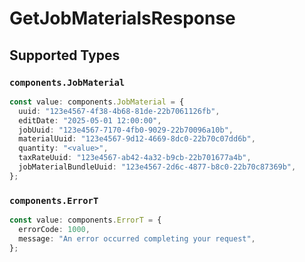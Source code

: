 # GetJobMaterialsResponse


## Supported Types

### `components.JobMaterial`

```typescript
const value: components.JobMaterial = {
  uuid: "123e4567-4f38-4b68-81de-22b7061126fb",
  editDate: "2025-05-01 12:00:00",
  jobUuid: "123e4567-7170-4fb0-9029-22b70096a10b",
  materialUuid: "123e4567-9d12-4669-8dc0-22b70c07dd6b",
  quantity: "<value>",
  taxRateUuid: "123e4567-ab42-4a32-b9cb-22b701677a4b",
  jobMaterialBundleUuid: "123e4567-2d6c-4877-b8c0-22b70c87369b",
};
```

### `components.ErrorT`

```typescript
const value: components.ErrorT = {
  errorCode: 1000,
  message: "An error occurred completing your request",
};
```

